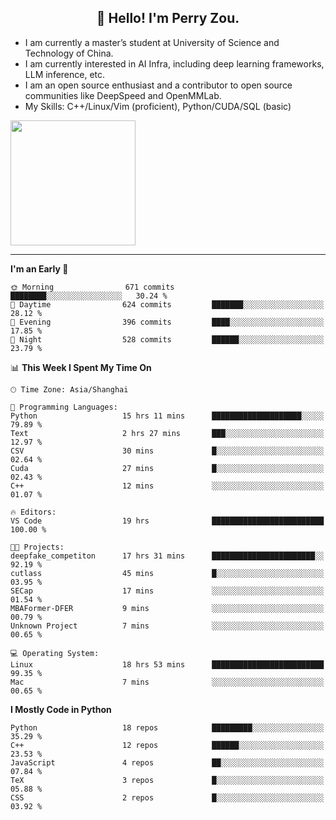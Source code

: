 <h2 align="center">👋 Hello! I'm Perry Zou.</h2>

- I am currently a master’s student at University of Science and Technology of China.
- I am currently interested in AI Infra, including deep learning frameworks, LLM inference, etc.
- I am an open source enthusiast and a contributor to open source communities like DeepSpeed and OpenMMLab.
- My Skills: C++/Linux/Vim (proficient), Python/CUDA/SQL (basic)

<img height=200 align="center" src="https://github-readme-stats.vercel.app/api?username=zonepg" />

-------

<!--START_SECTION:waka-->
**I'm an Early 🐤** 

```text
🌞 Morning                671 commits         ████████░░░░░░░░░░░░░░░░░   30.24 % 
🌆 Daytime                624 commits         ███████░░░░░░░░░░░░░░░░░░   28.12 % 
🌃 Evening                396 commits         ████░░░░░░░░░░░░░░░░░░░░░   17.85 % 
🌙 Night                  528 commits         ██████░░░░░░░░░░░░░░░░░░░   23.79 % 
```


📊 **This Week I Spent My Time On** 

```text
🕑︎ Time Zone: Asia/Shanghai

💬 Programming Languages: 
Python                   15 hrs 11 mins      ████████████████████░░░░░   79.89 % 
Text                     2 hrs 27 mins       ███░░░░░░░░░░░░░░░░░░░░░░   12.97 % 
CSV                      30 mins             █░░░░░░░░░░░░░░░░░░░░░░░░   02.64 % 
Cuda                     27 mins             █░░░░░░░░░░░░░░░░░░░░░░░░   02.43 % 
C++                      12 mins             ░░░░░░░░░░░░░░░░░░░░░░░░░   01.07 % 

🔥 Editors: 
VS Code                  19 hrs              █████████████████████████   100.00 % 

🐱‍💻 Projects: 
deepfake_competiton      17 hrs 31 mins      ███████████████████████░░   92.19 % 
cutlass                  45 mins             █░░░░░░░░░░░░░░░░░░░░░░░░   03.95 % 
SECap                    17 mins             ░░░░░░░░░░░░░░░░░░░░░░░░░   01.54 % 
MBAFormer-DFER           9 mins              ░░░░░░░░░░░░░░░░░░░░░░░░░   00.79 % 
Unknown Project          7 mins              ░░░░░░░░░░░░░░░░░░░░░░░░░   00.65 % 

💻 Operating System: 
Linux                    18 hrs 53 mins      █████████████████████████   99.35 % 
Mac                      7 mins              ░░░░░░░░░░░░░░░░░░░░░░░░░   00.65 % 
```

**I Mostly Code in Python** 

```text
Python                   18 repos            █████████░░░░░░░░░░░░░░░░   35.29 % 
C++                      12 repos            ██████░░░░░░░░░░░░░░░░░░░   23.53 % 
JavaScript               4 repos             ██░░░░░░░░░░░░░░░░░░░░░░░   07.84 % 
TeX                      3 repos             █░░░░░░░░░░░░░░░░░░░░░░░░   05.88 % 
CSS                      2 repos             █░░░░░░░░░░░░░░░░░░░░░░░░   03.92 % 
```




<!--END_SECTION:waka-->
